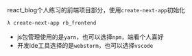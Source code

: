 react_blog个人练习的前端项目部分，使用`create-next-app`初始化
```bash
λ create-next-app rb_frontend
```
+ js包管理使用的是`yarn`，也可以选择`npm`，端看个人喜好
+ 开发ide工具选择的是`webstorm`，也可以选择`vscode`